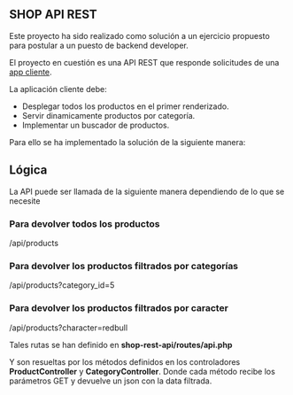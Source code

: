 ##  SHOP API REST

Este proyecto ha sido realizado como solución a un ejercicio propuesto para postular a un puesto de backend developer.

El proyecto en cuestión es una API REST que responde solicitudes de una [app cliente](https://github.com/diegoh94/shop-client).

La aplicación cliente debe:
- Desplegar todos los productos en el primer renderizado.
- Servir dinamicamente productos por categoría.
- Implementar un buscador de productos.

Para ello se ha implementado la solución de la siguiente manera:

## Lógica

La API puede ser llamada de la siguiente manera dependiendo de lo que se necesite

### Para devolver todos los productos
/api/products 

### Para devolver los productos filtrados por categorías
/api/products?category_id=5 

### Para devolver los productos filtrados por caracter
/api/products?character=redbull

Tales rutas se han definido en **shop-rest-api/routes/api.php**

Y son resueltas por los métodos definidos en los controladores **ProductController** y **CategoryController**. 
Donde cada método recibe los parámetros GET y devuelve un json con la data filtrada. 

